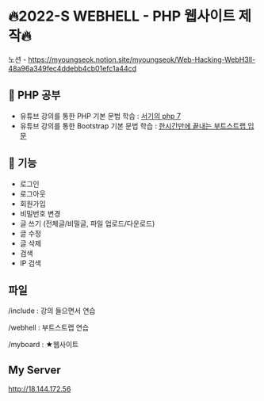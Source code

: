 # 🔥2022-S WEBHELL - PHP 웹사이트 제작🔥
노션 - https://myoungseok.notion.site/myoungseok/Web-Hacking-WebH3ll-48a96a349fec4ddebb4cb01efc1a44cd

## 🌱 PHP 공부
- 유튜브 강의를 통한 PHP 기본 문법 학습 : [서기의 php 7](https://www.youtube.com/watch?v=_P68ImcE6VU&list=PLLtzrE3hP5SQQGi8R_SFe-_JpqJ-bAbBY&index=2)
- 유튜브 강의를 통한 Bootstrap 기본 문법 학습 : [한시간만에 끝내는 부트스트랩 입문](https://www.youtube.com/watch?v=5ETqQWvwXV4)

## 💫 기능
- 로그인
- 로그아웃
- 회원가입
- 비밀번호 변경
- 글 쓰기 (전체글/비밀글, 파일 업로드/다운로드)
- 글 수정
- 글 삭제
- 검색
- IP 검색

## 파일

/include : 강의 들으면서 연습

/webhell : 부트스트랩 연습

/myboard : ★웹사이트

## My Server
http://18.144.172.56
